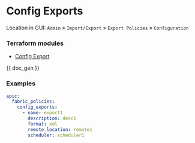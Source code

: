 # Config Exports

Location in GUI:
`Admin` » `Import/Export` » `Export Policies` » `Configuration`

### Terraform modules

* [Config Export](https://registry.terraform.io/modules/netascode/config-export/aci/latest)

{{ doc_gen }}

### Examples

```yaml
apic:
  fabric_policies:
    config_exports:
      - name: export1
        description: desc1
        format: xml
        remote_location: remote1
        scheduler: scheduler1
```

